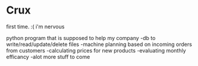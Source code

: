 # Crux
first time. :( i'm nervous

python program that is supposed to help my company 
-db to write/read/update/delete files
-machine planning based on incoming orders from customers
-calculating prices for new products
-evaluating monthly efficancy
-alot more stuff to come
